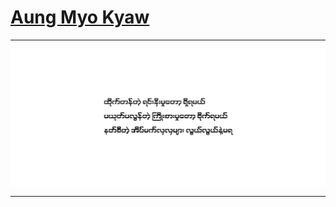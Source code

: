 # [Aung Myo Kyaw](https://www.aungmyokyaw.com)



---

<a href="https://youtu.be/FsGzCnW7ke8" target="_blank">
  <img src="assets/cover.svg" align="center">
</a>

---
